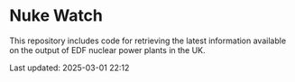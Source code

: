 # Nuke Watch

This repository includes code for retrieving the latest information available on the output of EDF nuclear power plants in the UK.

Last updated: 2025-03-01 22:12
